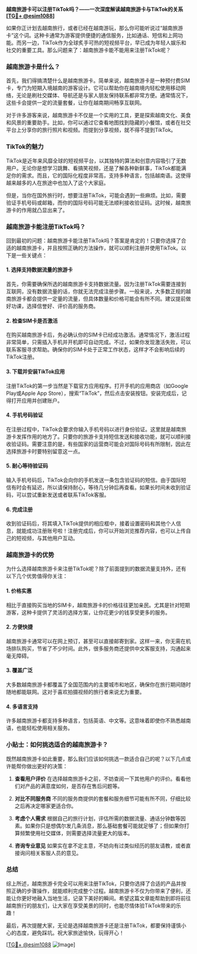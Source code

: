 **越南旅游卡可以注册TikTok吗？——一次深度解读越南旅游卡与TikTok的关系[[TG💪+ @esim1088](https://t.me/s/esim1088)]**

如果你正计划去越南旅行，或者已经在越南游玩，那么你可能听说过“越南旅游卡”这个词。这种卡通常为游客提供便捷的通信服务，比如通话、短信和上网功能。而另一边，TikTok作为全球炙手可热的短视频平台，早已成为年轻人娱乐和社交的重要工具。那么问题来了：越南旅游卡能不能用来注册TikTok呢？

### 越南旅游卡是什么？

首先，我们得搞清楚什么是越南旅游卡。简单来说，越南旅游卡是一种预付费SIM卡，专门为短期入境越南的游客设计。它可以帮助你在越南境内轻松使用移动网络，无论是刷社交媒体、导航还是与家人朋友保持联系都非常方便。通常情况下，这些卡会提供一定的流量套餐，让你在越南期间畅享互联网。

对于许多游客来说，越南旅游卡不仅是一个实用的工具，更是探索越南文化、美食和风景的重要助手。比如，你可以通过它查看地图找到隐藏的小餐馆，或者在社交平台上分享你的旅行照片和视频。而提到分享视频，就不得不提到TikTok。

### TikTok的魅力

TikTok是近年来风靡全球的短视频平台，以其独特的算法和创意内容吸引了无数用户。无论你是想学习跳舞、看搞笑视频，还是了解各种新鲜事，TikTok都能满足你的需求。而且，它的国际化程度非常高，支持多种语言，包括越南语。这使得越来越多的人在旅途中也加入了这个大家庭。

但是，当你在国外旅行时，想要注册TikTok，可能会遇到一些麻烦。比如，需要验证手机号码或邮箱，而你的国际号码可能无法顺利接收验证码。这时候，越南旅游卡的作用就凸显出来了。

### 越南旅游卡能注册TikTok吗？

回到最初的问题：越南旅游卡能注册TikTok吗？答案是肯定的！只要你选择了合适的越南旅游卡，并且按照正确的方法操作，就可以顺利注册并使用TikTok。以下是一些关键点：

#### 1. **选择支持数据流量的旅游卡**
   首先，你需要确保所选的越南旅游卡支持数据流量。因为注册TikTok需要连接到互联网，没有数据流量的话，你就无法完成注册步骤。一般来说，大多数正规的越南旅游卡都会提供一定量的流量，但具体数量和价格可能会有所不同。建议提前做好功课，选择信誉好、评价高的服务商。

#### 2. **检查SIM卡是否激活**
   在购买越南旅游卡后，务必确认你的SIM卡已经成功激活。通常情况下，激活过程非常简单，只需插入手机并开机即可自动完成。不过，如果你发现激活失败，可以联系客服寻求帮助。确保你的SIM卡处于正常工作状态，这样才不会影响后续的TikTok注册。

#### 3. **下载并安装TikTok应用**
   注册TikTok的第一步当然是下载官方应用程序。打开手机的应用商店（如Google Play或Apple App Store），搜索“TikTok”，然后点击安装按钮。安装完成后，记得打开应用并创建账户。

#### 4. **手机号码验证**
   在注册过程中，TikTok会要求你输入手机号码以进行身份验证。这里就是越南旅游卡发挥作用的地方了。只要你的旅游卡支持短信发送和接收功能，就可以顺利接收验证码。需要注意的是，有些国家的运营商可能会对国际号码有所限制，因此在选择旅游卡时要特别留意这一点。

#### 5. **耐心等待验证码**
   输入手机号码后，TikTok会向你的手机发送一条包含验证码的短信。由于国际短信有时会有延迟，所以请保持耐心，等待几分钟后再查看。如果长时间未收到验证码，可以尝试重新发送或者联系TikTok客服。

#### 6. **完成注册**
   收到验证码后，将其填入TikTok提供的相应框中，接着设置密码和其他个人信息，就能成功注册账号啦！注册完成后，你可以开始浏览推荐内容，也可以上传自己的短视频，与其他用户互动。

### 越南旅游卡的优势

为什么选择越南旅游卡来注册TikTok呢？除了前面提到的数据流量支持外，还有以下几个优势值得你关注：

#### 1. **价格实惠**
   相比于直接购买当地的SIM卡，越南旅游卡的价格往往更加亲民。尤其是针对短期游客，这种卡提供了灵活的选择方案，让你花更少的钱享受更多的服务。

#### 2. **方便快捷**
   越南旅游卡通常可以在网上预订，甚至可以直接邮寄到家。这样一来，你无需在机场排队购买，节省了不少时间。此外，很多服务商还提供中文客服支持，沟通起来毫无障碍。

#### 3. **覆盖广泛**
   大多数越南旅游卡都覆盖了全国范围内的主要城市和地区，确保你在旅行期间随时随地都能联网。这对于喜欢拍摄视频的旅行者来说尤为重要。

#### 4. **多语言支持**
   许多越南旅游卡都支持多种语言，包括英语、中文等。这意味着即使你不熟悉越南语，也能轻松使用相关服务。

### 小贴士：如何挑选适合的越南旅游卡？

既然越南旅游卡如此重要，那么我们应该如何挑选一款适合自己的呢？以下几点或许能帮你做出更好的决策：

1. **查看用户评价**
   在选择越南旅游卡之前，不妨查阅一下其他用户的评价。看看他们对产品的满意度如何，是否存在售后问题等。

2. **对比不同服务商**
   不同的服务商提供的套餐和服务细节可能有所不同，仔细比较之后再决定哪家更适合你。

3. **考虑个人需求**
   根据自己的旅行计划，评估所需的数据流量、通话分钟数等因素。如果你只是想偶尔发几条消息，那么基础套餐可能就足够了；但如果你打算频繁使用社交媒体，则需要选择流量更大的版本。

4. **咨询专业意见**
   如果实在拿不定主意，不妨向有过类似经历的朋友请教，或者直接询问相关客服人员的意见。

### 总结

综上所述，越南旅游卡完全可以用来注册TikTok，只要你选择了合适的产品并按照正确的步骤操作，就能顺利完成整个过程。越南旅游卡不仅为你带来了便利，还能让你更好地融入当地生活，记录下美好的瞬间。希望这篇文章能帮助到即将前往越南旅行的朋友们，让大家在享受美景的同时，也能尽情体验TikTok带来的乐趣！

最后，再次提醒大家，无论是选择越南旅游卡还是注册TikTok，都要保持谨慎小心的态度，避免踩坑。祝大家旅途愉快，玩得开心！

[[TG💪+ @esim1088](https://t.me/s/esim1088) ![Image](https://i.postimg.cc/4NQfJmqS/Snipaste-2025-05-13-00-14-12.png)]